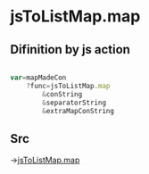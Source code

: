 # jsToListMap.map

## Difinition by js action

```js.js

var=mapMadeCon
	?func=jsToListMap.map
		&conString
		&separatorString
		&extraMapConString
```

## Src

->[jsToListMap.map](https://github.com/puutaro/CommandClick/blob/master/app/src/main/java/com/puutaro/commandclick/fragment_lib/terminal_fragment/js_interface/text/JsToListMap.kt#L27)



